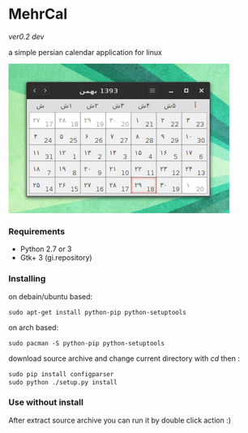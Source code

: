 # MehrCal 

*ver0.2 dev*

a simple persian calendar application for linux 

![MehrCal screenshot](https://raw.githubusercontent.com/meyt/mehrcal/master/mehrcal-screenshot.png)

### Requirements
- Python 2.7 or 3
- Gtk+ 3 (gi.repository)


### Installing
on debain/ubuntu based:

    sudo apt-get install python-pip python-setuptools

on arch based:

    sudo pacman -S python-pip python-setuptools

download source archive and change current directory with *cd* then : 

    sudo pip install configparser
	sudo python ./setup.py install 

### Use without install
After extract source archive you can run it by double click action :)






